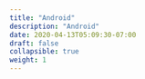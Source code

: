 ```yaml
---
title: "Android"
description: "Android"
date: 2020-04-13T05:09:30-07:00
draft: false
collapsible: true
weight: 1
---
```

